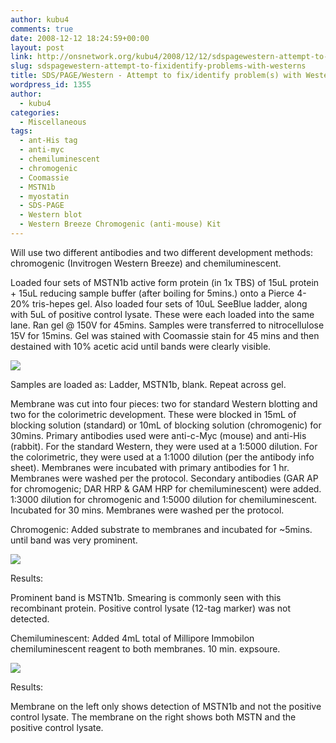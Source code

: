 ```yaml
---
author: kubu4
comments: true
date: 2008-12-12 18:24:59+00:00
layout: post
link: http://onsnetwork.org/kubu4/2008/12/12/sdspagewestern-attempt-to-fixidentify-problems-with-westerns/
slug: sdspagewestern-attempt-to-fixidentify-problems-with-westerns
title: SDS/PAGE/Western - Attempt to fix/identify problem(s) with Westerns
wordpress_id: 1355
author:
  - kubu4
categories:
  - Miscellaneous
tags:
  - ant-His tag
  - anti-myc
  - chemiluminescent
  - chromogenic
  - Coomassie
  - MSTN1b
  - myostatin
  - SDS-PAGE
  - Western blot
  - Western Breeze Chromogenic (anti-mouse) Kit
---
```


Will use two different antibodies and two different development methods: chromogenic (Invitrogen Western Breeze) and chemiluminescent.

Loaded four sets of MSTN1b active form protein (in 1x TBS) of 15uL protein + 15uL reducing sample buffer (after boiling for 5mins.) onto a Pierce 4-20% tris-hepes gel. Also loaded four sets of 10uL SeeBlue ladder, along with 5uL of positive control lysate. These were each loaded into the same lane. Ran gel @ 150V for 45mins. Samples were transferred to nitrocellulose 15V for 15mins. Gel was stained with Coomassie stain for 45 mins and then destained with 10% acetic acid until bands were clearly visible.

![](http://eagle.fish.washington.edu/Arabidopsis/SDS-PAGE/20081212.JPG)

Samples are loaded as: Ladder, MSTN1b, blank. Repeat across gel.

Membrane was cut into four pieces: two for standard Western blotting and two for the colorimetric development. These were blocked in 15mL of blocking solution (standard) or 10mL of blocking solution (chromogenic) for 30mins. Primary antibodies used were anti-c-Myc (mouse) and anti-His (rabbit). For the standard Western, they were used at a 1:5000 dilution. For the colorimetric, they were used at a 1:1000 dilution (per the antibody info sheet). Membranes were incubated with primary antibodies for 1 hr. Membranes were washed per the protocol. Secondary antibodies (GAR AP for chromogenic; DAR HRP & GAM HRP for chemiluminescent) were added. 1:3000 dilution for chromogenic and 1:5000 dilution for chemiluminescent. Incubated for 30 mins. Membranes were washed per the protocol.

Chromogenic: Added substrate to membranes and incubated for ~5mins. until band was very prominent.

![](http://eagle.fish.washington.edu/Arabidopsis/Western%20Blots/20081212%20chromo.JPG)

Results:

Prominent band is MSTN1b. Smearing is commonly seen with this recombinant protein. Positive control lysate (12-tag marker) was not detected.





Chemiluminescent: Added 4mL total of Millipore Immobilon chemiluminescent reagent to both membranes. 10 min. expsoure.

![](http://eagle.fish.washington.edu/Arabidopsis/Western%20Blots/20081212%20anti-His,%20myc%2010min.jpg)

Results:

Membrane on the left only shows detection of MSTN1b and not the positive control lysate. The membrane on the right shows both MSTN and the positive control lysate.
